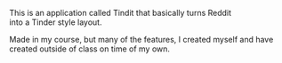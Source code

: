 

This is an application called Tindit that basically turns Reddit<br />
into a Tinder style layout.<br />


Made in my course, but many of the features, I created myself and have created outside of class on time of my own.

